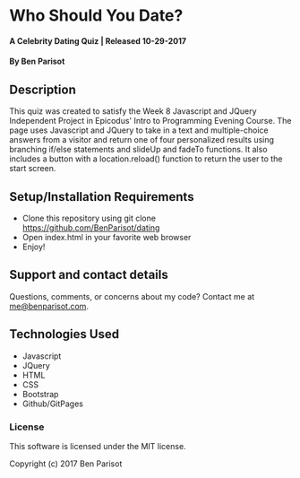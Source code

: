 # Who Should You Date?

#### A Celebrity Dating Quiz | Released 10-29-2017

#### By Ben Parisot

## Description

This quiz was created to satisfy the Week 8 Javascript and JQuery Independent Project in Epicodus' Intro to Programming Evening Course. The page uses Javascript and JQuery to take in a text and multiple-choice answers from a visitor and return one of four personalized results using branching if/else statements and slideUp and fadeTo functions. It also includes a button with a location.reload() function to return the user to the start screen.

## Setup/Installation Requirements

* Clone this repository using git clone https://github.com/BenParisot/dating
* Open index.html in your favorite web browser
* Enjoy!

## Support and contact details

Questions, comments, or concerns about my code? Contact me at me@benparisot.com.

## Technologies Used

* Javascript
* JQuery
* HTML
* CSS
* Bootstrap
* Github/GitPages

### License

This software is licensed under the MIT license.

Copyright (c) 2017 Ben Parisot
